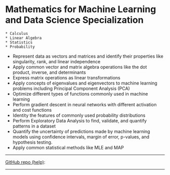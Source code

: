 # Mathematics for Machine Learning and Data Science Specialization

    * Calculus
    * Linear Algebra
    * Statistics
    * Probability


- Represent data as vectors and matrices and identify their properties like singularity, rank, and linear independence 
- Apply common vector and matrix algebra operations like the dot product, inverse, and determinants 
- Express matrix operations as linear transformations 
- Apply concepts of eigenvalues and eigenvectors to machine learning problems including Principal Component Analysis (PCA)
- Optimize different types of functions commonly used in machine learning 
- Perform gradient descent in neural networks with different activation and cost functions 
- Identity the features of commonly used probability distributions 
- Perform Exploratory Data Analysis to find, validate, and quantify patterns in a dataset 
- Quantify the uncertainty of predictions made by machine learning models using confidence intervals, margin of error, p-values, and hypothesis testing. 
- Apply common statistical methods like MLE and MAP









---
[GitHub repo (help)](https://github.com/greyhatguy007/Mathematics-for-Machine-Learning-and-Data-Science-Specialization-Coursera): 

----


